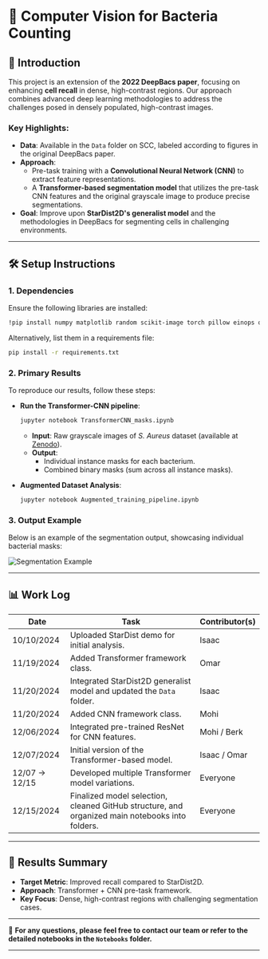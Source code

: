 # 🧬 **Computer Vision for Bacteria Counting**

## 🚀 **Introduction**  
This project is an extension of the **2022 DeepBacs paper**, focusing on enhancing **cell recall** in dense, high-contrast regions. Our approach combines advanced deep learning methodologies to address the challenges posed in densely populated, high-contrast images.

### Key Highlights:
- **Data**: Available in the `Data` folder on SCC, labeled according to figures in the original DeepBacs paper.  
- **Approach**:
  - Pre-task training with a **Convolutional Neural Network (CNN)** to extract feature representations.
  - A **Transformer-based segmentation model** that utilizes the pre-task CNN features and the original grayscale image to produce precise segmentations.
- **Goal**: Improve upon **StarDist2D's generalist model** and the methodologies in DeepBacs for segmenting cells in challenging environments.

---

## 🛠️ **Setup Instructions**

### 1. **Dependencies**  
Ensure the following libraries are installed:  
```bash
!pip install numpy matplotlib random scikit-image torch pillow einops opencv-python
```
Alternatively, list them in a requirements file:
```bash
pip install -r requirements.txt
```

### 2. **Primary Results**  
To reproduce our results, follow these steps:  
- **Run the Transformer-CNN pipeline**:
   ```bash
   jupyter notebook TransformerCNN_masks.ipynb
   ```
   - **Input**: Raw grayscale images of *S. Aureus* dataset (available at [Zenodo](https://doi.org/10.5281/zenodo.5550933)).  
   - **Output**: 
     - Individual instance masks for each bacterium.  
     - Combined binary masks (sum across all instance masks).  

- **Augmented Dataset Analysis**:  
   ```bash
   jupyter notebook Augmented_training_pipeline.ipynb
   ```

### 3. **Output Example**  
Below is an example of the segmentation output, showcasing individual bacterial masks:

![Segmentation Example](https://github.com/user-attachments/assets/b743e9aa-56f0-4233-bd0b-d6e2f4aae666)

---

## 📊 **Work Log**

| **Date**       | **Task**                                                                                          | **Contributor(s)**       |
|-----------------|--------------------------------------------------------------------------------------------------|--------------------------|
| 10/10/2024     | Uploaded StarDist demo for initial analysis.                                                     | Isaac                    |
| 11/19/2024     | Added Transformer framework class.                                                               | Omar                     |
| 11/20/2024     | Integrated StarDist2D generalist model and updated the `Data` folder.                            | Isaac                    |
| 11/20/2024     | Added CNN framework class.                                                                       | Mohi                     |
| 12/06/2024     | Integrated pre-trained ResNet for CNN features.                                                  | Mohi / Berk              |
| 12/07/2024     | Initial version of the Transformer-based model.                                                  | Isaac / Omar             |
| 12/07 → 12/15  | Developed multiple Transformer model variations.                                                 | Everyone              |
| 12/15/2024     | Finalized model selection, cleaned GitHub structure, and organized main notebooks into folders.  | Everyone                 |

---

## 🧪 **Results Summary**  
- **Target Metric**: Improved recall compared to StarDist2D.  
- **Approach**: Transformer + CNN pre-task framework.  
- **Key Focus**: Dense, high-contrast regions with challenging segmentation cases.  

---

🌟 **For any questions, please feel free to contact our team or refer to the detailed notebooks in the `Notebooks` folder.**

---
